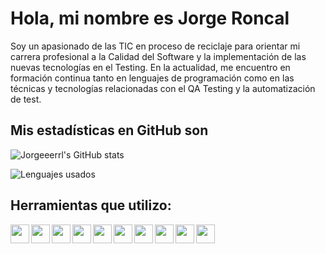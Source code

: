 # Hola, mi nombre es Jorge Roncal

Soy un apasionado de las TIC en proceso de reciclaje para orientar mi carrera profesional a la Calidad del Software y la implementación de las nuevas tecnologías en el Testing. En la actualidad, me encuentro en formación continua tanto en lenguajes de programación como en las técnicas y tecnologías relacionadas con el QA Testing y la automatización de test.

## Mis estadísticas en GitHub son

![Jorgeeerrl's GitHub stats](https://github-readme-stats.vercel.app/api?username=Jorgeeerrl&show_icons=true&theme=gruvbox)

![Lenguajes usados](https://github-readme-stats.vercel.app/api/top-langs/?username=Jorgeeerrl)


## Herramientas que utilizo:

<img align="left" src="https://raw.githubusercontent.com/jmnote/z-icons/master/svg/git.svg" width="30" height="30" />
<img align="left" src="https://raw.githubusercontent.com/jmnote/z-icons/master/svg/github.svg" width="30" height="30" />
<img align="left" src="https://github.com/Jorgeeerrl/z-icons/blob/master/svg/python.svg" width="30" height="30" />
<img align="left" src="https://cdn.jsdelivr.net/gh/devicons/devicon@latest/icons/azuredevops/azuredevops-original.svg" width="30" height="30"/>
<img align="left" src="https://cdn.jsdelivr.net/gh/devicons/devicon@latest/icons/vscode/vscode-original.svg" width="30" height="30" />
<img align="left" src="https://cdn.jsdelivr.net/gh/devicons/devicon@latest/icons/sonarqube/sonarqube-original.svg" width="30" height="30"/>
<img align="left" src="https://cdn.jsdelivr.net/gh/devicons/devicon@latest/icons/cypressio/cypressio-original.svg" width="30" height="30"/>
<img align="left" src="https://cdn.jsdelivr.net/gh/devicons/devicon@latest/icons/pytest/pytest-original-wordmark.svg" width="30" height="30"/>
<img align="left" src="https://cdn.jsdelivr.net/gh/devicons/devicon@latest/icons/pycharm/pycharm-original.svg" width="30" height="30"/>
<img align="left" src="https://cdn.jsdelivr.net/gh/devicons/devicon@latest/icons/selenium/selenium-original.svg" width="30" height="30"/>



<br />







<!---
Jorgeeerrl/Jorgeeerrl is a ✨ special ✨ repository because its `README.md` (this file) appears on your GitHub profile.
You can click the Preview link to take a look at your changes.
--->
